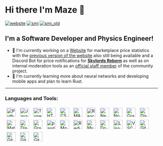 # Hi there I'm Maze 👋

[![website](https://img.shields.io/website?label=maze.codes&style=for-the-badge&url=https%3A%2F%2Fmaze.codes)](https://maze.codes)
[![smj](https://img.shields.io/website?label=smj.cards&style=for-the-badge&url=https%3A%2F%2Fsmj.cards)](https://smj.cards)
[![smj_old](<https://img.shields.io/website?label=smj%20(Previous%20Version)&style=for-the-badge&url=https%3A%2F%2Fsmj.herokuapp.com>)](https://smj.herokuapp.com)

## I'm a Software Developer and Physics Engineer!

- 🔭 I'm currently working on a [Website](https://smj.cards) for marketplace price statistics with the [previous version of the website](https://smj.herokuapp.com) also still being available and a Discord Bot for price notifications for **[Skylords Reborn](https://www.skylords.eu/)** as well as on internal moderation tools as an [official staff member](https://forum.skylords.eu/index.php?/profile/10768-maze/) of the community project.
- 🌱 I'm currently learning more about neural networks and developing mobile apps and plan to learn Rust.
  <br>

---

### Languages and Tools:

[<img height="30px" width="30px" style="padding:4px; margin:1px;" alt="Python" src="https://cdn.jsdelivr.net/gh/devicons/devicon/icons/python/python-original.svg" />](https://docs.python.org/3/ "Python")
[<img height="30px" width="30px" style="padding:4px; margin:1px;" alt="JavaScript" src="https://cdn.jsdelivr.net/gh/devicons/devicon/icons/javascript/javascript-original.svg" />](https://developer.mozilla.org/en-US/docs/Web/JavaScript "JavaScript")
[<img height="30px" width="30px" style="padding:4px; margin:1px;" alt="TypeScript" src="https://cdn.jsdelivr.net/gh/devicons/devicon/icons/typescript/typescript-original.svg" />](https://www.typescriptlang.org/docs/ "TypeScript")
[<img height="30px" width="30px" style="padding:4px; margin:1px;" alt="HTML5" src="https://cdn.jsdelivr.net/gh/devicons/devicon/icons/html5/html5-original.svg" />](https://developer.mozilla.org/en-US/docs/Web/HTML "HTML5")
[<img height="30px" width="30px" style="padding:4px; margin:1px;" alt="CSS3" src="https://cdn.jsdelivr.net/gh/devicons/devicon/icons/css3/css3-original.svg" />](https://developer.mozilla.org/en-US/docs/Web/CSS "CSS3")
[<img height="30px" width="30px" style="padding:4px; margin:1px;" alt="MATLAB" src="https://cdn.jsdelivr.net/gh/devicons/devicon/icons/matlab/matlab-original.svg" />](https://www.mathworks.com/help/matlab/ "MATLAB")
[<img height="30px" width="30px" style="padding:4px; margin:1px;" alt="React" src="https://cdn.jsdelivr.net/gh/devicons/devicon/icons/react/react-original.svg" />](https://reactjs.org/docs/getting-started.html "React")
[<img height="30px" width="30px" style="padding:4px; margin:1px;" alt="Next.js" src="https://cdn.jsdelivr.net/gh/devicons/devicon/icons/nextjs/nextjs-original.svg" />](https://nextjs.org/docs "Next.js")
[<img height="30px" width="30px" style="padding:4px; margin:1px;" alt="Node.js" src="https://cdn.jsdelivr.net/gh/devicons/devicon/icons/nodejs/nodejs-original.svg" />](https://nodejs.org/en/docs/ "Node.js")
[<img height="30px" width="30px" style="padding:4px; margin:1px;" alt="GraphQL" src="https://cdn.jsdelivr.net/gh/devicons/devicon/icons/graphql/graphql-plain.svg" />](https://graphql.org/learn/ "GraphQL")
[<img height="30px" width="30px" style="padding:4px; margin:1px;" alt="Discord.js" src="https://cdn.jsdelivr.net/gh/devicons/devicon/icons/discordjs/discordjs-original.svg" />](https://discord.js.org/#/docs/discord.js/main/general/welcome "Discord.js")
[<img height="30px" width="30px" style="padding:4px; margin:1px;" alt="Material UI" src="https://cdn.jsdelivr.net/gh/devicons/devicon/icons/materialui/materialui-original.svg" />](https://mui.com/material-ui/getting-started/overview/ "Material UI")
[<img height="30px" width="30px" style="padding:4px; margin:1px;" alt="Django" src="https://cdn.jsdelivr.net/gh/devicons/devicon/icons/django/django-plain.svg" />](https://docs.djangoproject.com/en/4.1/ "Django")
[<img height="30px" width="30px" style="padding:4px; margin:1px;" alt="Graphene" src="https://seeklogo.com/images/G/graphene-logo-B935C8FCCF-seeklogo.com.png" />](https://docs.graphene-python.org/en/latest/ "Graphene")
[<img height="30px" width="30px" style="padding:4px; margin:1px;" alt="pandas" src="https://cdn.jsdelivr.net/gh/devicons/devicon/icons/pandas/pandas-original.svg" />](https://pandas.pydata.org/docs/ "pandas")
[<img height="30px" width="30px" style="padding:4px; margin:1px;" alt="MongoDB" src="https://cdn.jsdelivr.net/gh/devicons/devicon/icons/mongodb/mongodb-original.svg" />](https://www.mongodb.com/docs/ "MongoDB")
[<img height="30px" width="30px" style="padding:4px; margin:1px;" alt="Redis" src="https://cdn.jsdelivr.net/gh/devicons/devicon/icons/redis/redis-original.svg" />](https://redis.io/docs/ "Redis")
[<img height="30px" width="30px" style="padding:4px; margin:1px;" alt="MySQL" src="https://cdn.jsdelivr.net/gh/devicons/devicon/icons/mysql/mysql-original.svg" />](https://docs.oracle.com/en-us/iaas/mysql-database/doc/getting-started.html "MySQL")
[<img height="30px" width="30px" style="padding:4px; margin:1px;" alt="Docker" src="https://cdn.jsdelivr.net/gh/devicons/devicon/icons/docker/docker-original.svg" />](https://docs.docker.com/ "Docker")
[<img height="30px" width="30px" style="padding:4px; margin:1px;" alt="Linode" src="https://cdn.freebiesupply.com/logos/large/2x/linode-1-logo-svg-vector.svg" />](https://www.linode.com/docs/ "Linode")
[<img height="30px" width="30px" style="padding:4px; margin:1px;" alt="VSCode" src="https://cdn.jsdelivr.net/gh/devicons/devicon/icons/vscode/vscode-original.svg" />](https://code.visualstudio.com/docs "VSCode")
[<img height="30px" width="30px" style="padding:4px; margin:1px;" alt="Git" src="https://cdn.jsdelivr.net/gh/devicons/devicon/icons/git/git-original.svg" />](https://git-scm.com/doc "Git")
[<img height="30px" width="30px" style="padding:4px; margin:1px;" alt="GitHub" src="https://user-images.githubusercontent.com/3369400/139447912-e0f43f33-6d9f-45f8-be46-2df5bbc91289.png" />](https://github.com/DevM423#gh-dark-mode-only "GitHub")
[<img height="30px" width="30px" style="padding:4px; margin:1px;" alt="GitHub" src="https://user-images.githubusercontent.com/3369400/139448065-39a229ba-4b06-434b-bc67-616e2ed80c8f.png" />](https://github.com/DevM423#gh-light-mode-only "GitHub")
[<img height="30px" width="30px" style="padding:4px; margin:1px;" alt="GitLab" src="https://cdn.jsdelivr.net/gh/devicons/devicon/icons/gitlab/gitlab-original.svg" />](https://gitlab.com/DevM423 "GitLab")

[website]: https://maze.codes
[smj]: https://smj.cards
[smj_old]: https://smj.herokuapp.com
